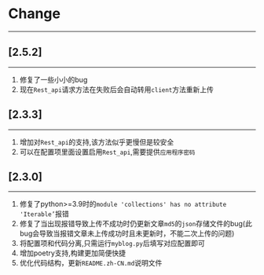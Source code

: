 # Change
___

## [2.5.2]
___

1. 修复了一些小小的bug
2. 现在`Rest_api`请求方法在失败后会自动转用`client`方法重新上传

## [2.3.3]
___

1. 增加对`Rest_api`的支持,该方法似乎更慢但是较安全
2. 可以在配置项里面设置启用`Rest_api`,需要提供`应用程序密码`
## [2.3.0]
___

1. 修复了python>=3.9时的`module 'collections' has no attribute 'Iterable’`报错
2. 修复了当出现报错导致上传不成功时仍更新文章`md5`的`json`存储文件的bug(此bug会导致当报错文章未上传成功时且未更新时，不能二次上传的问题)
3. 将配置项和代码分离,只需运行`myblog.py`后填写对应配置即可
4. 增加poetry支持,构建更加简便快捷
5. 优化代码结构，更新`README.zh-CN.md`说明文件